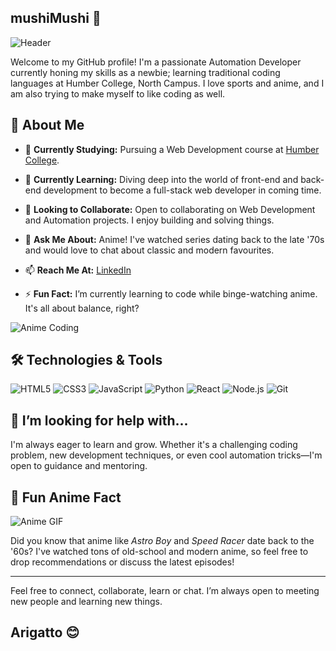 ## mushiMushi 👋

![Header](https://media1.tenor.com/m/aET-iakaCDMAAAAC/great-teacher-onizuka-gto.gif)

Welcome to my GitHub profile! I'm a passionate Automation Developer currently honing my skills as a newbie; learning traditional coding languages at Humber College, North Campus. I love sports and anime, and I am also trying to make myself to like coding as well.

## 🚀 About Me

- 🔭 **Currently Studying:** Pursuing a Web Development course at [Humber College](https://www.humber.ca/).
- 🌱 **Currently Learning:** Diving deep into the world of front-end and back-end development to become a full-stack web developer in coming time.
- 👯 **Looking to Collaborate:** Open to collaborating on Web Development and Automation projects. I enjoy building and solving things.
- 💬 **Ask Me About:** Anime! I've watched series dating back to the late '70s and would love to chat about classic and modern favourites.
- 📫 **Reach Me At:** [LinkedIn](https://www.linkedin.com/in/sumit-singh-a9932012a/)

- ⚡ **Fun Fact:** I’m currently learning to code while binge-watching anime. It's all about balance, right?


![Anime Coding](https://media.giphy.com/media/Ll22OhMLAlVDb8UQWe/giphy.gif)

## 🛠️ Technologies & Tools

![HTML5](https://img.shields.io/badge/-HTML5-E34F26?style=flat-square&logo=html5&logoColor=white)
![CSS3](https://img.shields.io/badge/-CSS3-1572B6?style=flat-square&logo=css3)
![JavaScript](https://img.shields.io/badge/-JavaScript-F7DF1E?style=flat-square&logo=javascript&logoColor=black)
![Python](https://img.shields.io/badge/-Python-3776AB?style=flat-square&logo=python&logoColor=white)
![React](https://img.shields.io/badge/-React-61DAFB?style=flat-square&logo=react&logoColor=black)
![Node.js](https://img.shields.io/badge/-Node.js-339933?style=flat-square&logo=node.js&logoColor=white)
![Git](https://img.shields.io/badge/-Git-F05032?style=flat-square&logo=git&logoColor=white)


## 🤔 I’m looking for help with...

I'm always eager to learn and grow. Whether it's a challenging coding problem, new development techniques, or even cool automation tricks—I'm open to guidance and mentoring.

## 🎉 Fun Anime Fact

![Anime GIF](https://i.pinimg.com/originals/2d/2d/81/2d2d81b7042e6f915ba384816de20acd.gif)

Did you know that anime like *Astro Boy* and *Speed Racer* date back to the '60s? I've watched tons of old-school and modern anime, so feel free to drop recommendations or discuss the latest episodes!

---

Feel free to connect, collaborate, learn or chat. I’m always open to meeting new people and learning new things. 
## Arigatto 😊
